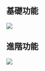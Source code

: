 ## 基礎功能
![](https://upload.cc/i1/2019/02/18/N07jiJ.png)

## 進階功能
![](https://upload.cc/i1/2019/02/18/gE6qYH.png
)